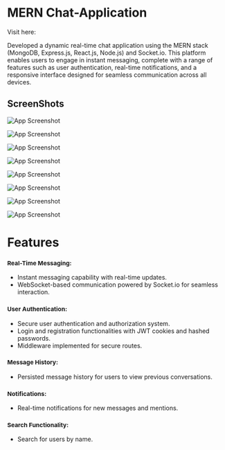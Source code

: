 # **MERN Chat-Application**


Visit here: 

Developed a dynamic real-time chat application using the MERN stack (MongoDB, Express.js, React.js, Node.js) and Socket.io. This platform enables users to engage in instant messaging, complete with a range of features such as user authentication, real-time notifications, and a responsive interface designed for seamless communication across all devices.

## ScreenShots

![App Screenshot](https://res.cloudinary.com/djkvcjvrs/image/upload/v1729567108/github/z2zwvpaalmncc4aupns2.png)

![App Screenshot](https://res.cloudinary.com/djkvcjvrs/image/upload/v1729567108/github/gzff025ajakremuvdwjw.png)

![App Screenshot](https://res.cloudinary.com/djkvcjvrs/image/upload/v1729567108/github/jfl13xr5wkmsohddz0pa.png)

![App Screenshot](https://res.cloudinary.com/djkvcjvrs/image/upload/v1729567108/github/xyd1bkf6hrkp4paad8xg.png)

![App Screenshot](https://res.cloudinary.com/djkvcjvrs/image/upload/v1729567109/github/kw2qxwhbyeeeueae732h.png)

![App Screenshot](https://res.cloudinary.com/djkvcjvrs/image/upload/v1729567109/github/vot0haknyiwbtufdorhc.png)

![App Screenshot](https://res.cloudinary.com/djkvcjvrs/image/upload/v1729567109/github/xrdzjgwn6jbrbbl3utvw.png)

![App Screenshot](https://res.cloudinary.com/djkvcjvrs/image/upload/v1729567109/github/czusuldlww5smg435t6s.png)

# **Features**

### **<small>Real-Time Messaging:</small>**
- Instant messaging capability with real-time updates.
- WebSocket-based communication powered by Socket.io for seamless interaction.

### **<small>User Authentication:</small>**
- Secure user authentication and authorization system.
- Login and registration functionalities with JWT cookies and hashed passwords.
- Middleware implemented for secure routes.

### **<small>Message History:</small>**
- Persisted message history for users to view previous conversations.

### **<small>Notifications:</small>**
- Real-time notifications for new messages and mentions.

### **<small>Search Functionality:</small>**
- Search for users by name.


